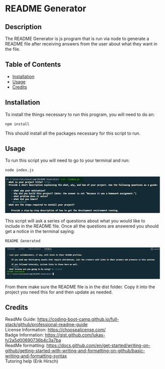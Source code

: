 # README Generator

## Description

The README Generator is js program that is run via node to generate a README file after receiving answers from the user about what they want in the file.

## Table of Contents

- [Installation](#installation)
- [Usage](#usage)
- [Credits](#credits)

## Installation

To install the things necessary to run this program, you will need to do an:

    npm install

This should install all the packages necessary for this script to run.

## Usage

To run this script you will need to go to your terminal and run:

    node index.js

![](assets/images/runningIndexFile.jpg)

This script will ask a series of questions about what you would like to include in the README file. Once all the questions are answered you should get a notice in the terminal saying:

    README Generated

![](assets/images/readmeGenerated.jpg)

From there make sure the README file is in the dist folder. Copy it into the project you need this for and then update as needed.

## Credits

ReadMe Guide: https://coding-boot-camp.github.io/full-stack/github/professional-readme-guide  
License Information: https://choosealicense.com/  
Badge Information: https://gist.github.com/lukas-h/2a5d00690736b4c3a7ba  
ReadMe formatting: https://docs.github.com/en/get-started/writing-on-github/getting-started-with-writing-and-formatting-on-github/basic-writing-and-formatting-syntax  
Tutoring help (Erik Hirsch)  